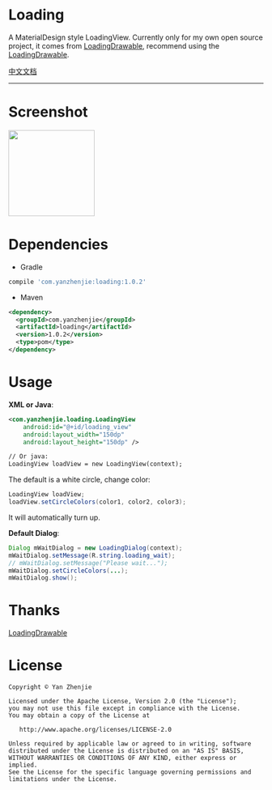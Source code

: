 ﻿# Loading

A MaterialDesign style LoadingView. Currently only for my own open source project, it comes from [LoadingDrawable](https://github.com/dinuscxj/LoadingDrawable), recommend using the [LoadingDrawable](https://github.com/dinuscxj/LoadingDrawable).

[中文文档](./README-CN.md)  

----

# Screenshot
<image src="./image/1.gif" width="170px"/>

# Dependencies
* Gradle
```groovy
compile 'com.yanzhenjie:loading:1.0.2'
```

* Maven
```xml
<dependency>
  <groupId>com.yanzhenjie</groupId>
  <artifactId>loading</artifactId>
  <version>1.0.2</version>
  <type>pom</type>
</dependency>
```

# Usage

**XML or Java**:  
```xml
<com.yanzhenjie.loading.LoadingView
    android:id="@+id/loading_view"
    android:layout_width="150dp"
    android:layout_height="150dp" />

// Or java:  
LoadingView loadView = new LoadingView(context);
```

The default is a white circle, change color:  
```java
LoadingView loadView;
loadView.setCircleColors(color1, color2, color3);
```

It will automatically turn up.  

**Default Dialog**:  
```java
Dialog mWaitDialog = new LoadingDialog(context);
mWaitDialog.setMessage(R.string.loading_wait);
// mWaitDialog.setMessage("Please wait...");
mWaitDialog.setCircleColors(...);
mWaitDialog.show();
```

# Thanks
[LoadingDrawable](https://github.com/dinuscxj/LoadingDrawable)

# License
```text
Copyright © Yan Zhenjie

Licensed under the Apache License, Version 2.0 (the "License");
you may not use this file except in compliance with the License.
You may obtain a copy of the License at

   http://www.apache.org/licenses/LICENSE-2.0

Unless required by applicable law or agreed to in writing, software
distributed under the License is distributed on an "AS IS" BASIS,
WITHOUT WARRANTIES OR CONDITIONS OF ANY KIND, either express or implied.
See the License for the specific language governing permissions and
limitations under the License.
```